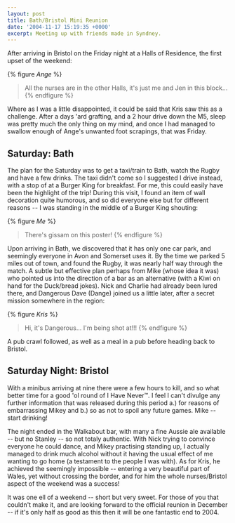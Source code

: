 ```yaml
---
layout: post
title: Bath/Bristol Mini Reunion
date: '2004-11-17 15:19:35 +0000'
excerpt: Meeting up with friends made in Syndney.
---
```

After arriving in Bristol on the Friday night at a Halls of Residence, the first upset of the weekend:

{% figure <cite>Ange</cite> %}
> All the nurses are in the other Halls, it's just me and Jen in this block...
{% endfigure %}

Where as I was a little disappointed, it could be said that Kris saw this as a challenge. After a days 'ard grafting, and a 2 hour drive down the M5, sleep was pretty much the only thing on my mind, and once I had managed to swallow enough of Ange's unwanted foot scrapings, that was Friday.

## Saturday: Bath
The plan for the Saturday was to get a taxi/train to Bath, watch the Rugby and have a few drinks. The taxi didn't come so I suggested I drive instead, with a stop of at a Burger King for breakfast. For me, this could easily have been the highlight of the trip! During this visit, I found an item of wall decoration quite humorous, and so did everyone else but for different reasons -- I was standing in the middle of a Burger King shouting:

{% figure <cite>Me</cite> %}
> There's gissam on this poster!
{% endfigure %}

Upon arriving in Bath, we discovered that it has only one car park, and seemingly everyone in Avon and Somerset uses it. By the time we parked 5 miles out of town, and found the Rugby, it was nearly half way through the match. A subtle but effective plan perhaps from Mike (whose idea it was) who pointed us into the direction of a bar as an alternative (with a Kiwi on hand for the Duck/bread jokes). Nick and Charlie had already been lured there, and Dangerous Dave (Dange) joined us a little later, after a secret mission somewhere in the region:

{% figure <cite>Kris</cite> %}
> Hi, it's Dangerous... I'm being shot at!!!
{% endfigure %}

A pub crawl followed, as well as a meal in a pub before heading back to Bristol.

## Saturday Night: Bristol
With a minibus arriving at nine there were a few hours to kill, and so what better time for a good 'ol round of I Have Never™. I feel I can't divulge any further information that was released during this period a.) for reasons of embarrassing Mikey and b.) so as not to spoil any future games. Mike -- start drinking!

The night ended in the Walkabout bar, with many a fine Aussie ale available -- but no Stanley -- so not totaly authentic. With Nick trying to convince everyone he could dance, and Mikey practising standing up, I actually managed to drink much alcohol without it having the usual effect of me wanting to go home (a testament to the people I was with). As for Kris, he achieved the seemingly impossible -- entering a very beautiful part of Wales, yet without crossing the border, and for him the whole nurses/Bristol aspect of the weekend was a success!

It was one ell of a weekend -- short but very sweet. For those of you that couldn't make it, and are looking forward to the official reunion in December -- if it's only half as good as this then it will be one fantastic end to 2004.